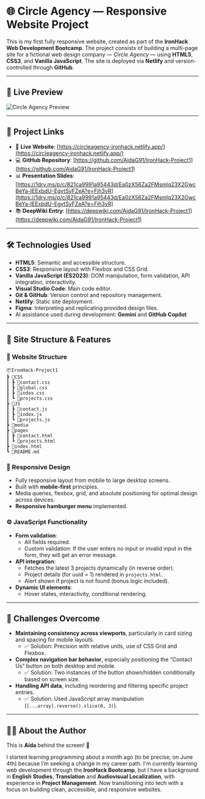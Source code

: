 # 🌐 Circle Agency — Responsive Website Project

This is my first fully responsive website, created as part of the **IronHack Web Development Bootcamp**. The project consists of building a multi-page site for a fictional web design company — _Circle Agency_ — using **HTML5**, **CSS3**, and **Vanilla JavaScript**. The site is deployed via **Netlify** and version-controlled through **GitHub**.

---

## 📸 Live Preview

![Circle Agency Preview](path/to/your/screenshot.png)

---

## 🔗 Project Links

- 🚀 **Live Website**: [https://circleagency-ironhack.netlify.app/](https://circleagency-ironhack.netlify.app/)
- 💻 **GitHub Repository**: [https://github.com/AidaG91/IronHack-Project1](https://github.com/AidaG91/IronHack-Project1)
- 📊 **Presentation Slides**: [https://1drv.ms/p/c/821ca9991a95443d/Ea0zX56Za2FMsmlq23X2GwcBeYa-IEExbdU-EgvtSyFZeA?e=Fjh3vR](https://1drv.ms/p/c/821ca9991a95443d/Ea0zX56Za2FMsmlq23X2GwcBeYa-IEExbdU-EgvtSyFZeA?e=Fjh3vR)
- 📚 **DeepWiki Entry**: [https://deepwiki.com/AidaG91/IronHack-Project1](https://deepwiki.com/AidaG91/IronHack-Project1)

---

## 🛠️ Technologies Used

- **HTML5**: Semantic and accessible structure.
- **CSS3**: Responsive layout with Flexbox and CSS Grid.
- **Vanilla JavaScript (ES2023)**: DOM manipulation, form validation, API integration, interactivity.
- **Visual Studio Code**: Main code editor.
- **Git & GitHub**: Version control and repository management.
- **Netlify**: Static site deployment.
- **Figma**: Interpreting and replicating provided design files.
- AI assistance used during development: **Gemini** and **GitHub Copilot**

---

## 📐 Site Structure & Features

### 🧱 Website Structure

```
📦IronHack-Project1
┣ 📂CSS
┃ ┣ 📜contact.css
┃ ┣ 📜global.css
┃ ┣ 📜index.css
┃ ┗ 📜projects.css
┣ 📂JS
┃ ┣ 📜contact.js
┃ ┣ 📜index.js
┃ ┗ 📜projects.js
┣ 📂media
┣ 📂pages
┃ ┣ 📜contact.html
┃ ┗ 📜projects.html
┣ 📜index.html
┗ 📜README.md
```

### 📱 Responsive Design

- Fully responsive layout from mobile to large desktop screens.
- Built with **mobile-first** principles.
- Media queries, flexbox, grid, and absolute positioning for optimal design across devices.
- **Responsive hamburger menu** implemented.

### ⚙️ JavaScript Functionality

- **Form validation**:
  - All fields required.
  - Custom validation: If the user enters no input or invalid input in the form, they will get an error message.
- **API integration**:
  - Fetches the latest 3 projects dynamically (in reverse order).
  - Project details (for uuid = 1) rendered in `projects.html`.
  - Alert shown if project is not found (bonus logic included).
- **Dynamic UI elements**:
  - Hover states, interactivity, conditional rendering.

---

## 🎯 Challenges Overcome

- **Maintaining consistency across viewports**, particularly in card sizing and spacing for mobile layouts.
  - ✅ Solution: Precision with relative units, use of CSS Grid and Flexbox.
- **Complex navigation bar behavior**, especially positioning the “Contact Us” button on both desktop and mobile.
  - ✅ Solution: Two instances of the button shown/hidden conditionally based on screen size.
- **Handling API data**, including reordering and filtering specific project entries.
  - ✅ Solution: Used JavaScript array manipulation (`[...array].reverse().slice(0, 3)`).

---

## 👩‍💻 About the Author

This is **Aïda** behind the screen! 👋

I started learning programming about a month ago (to be precise, on June 4th) because I’m seeking a change in my career path. I'm currently learning web development through the **IronHack Bootcamp**, but I have a background in **English Studies**, **Translation** and **Audiovisual Localization**, with experience in **Project Management**. Now transitioning into tech with a focus on building clean, accessible, and responsive websites.
